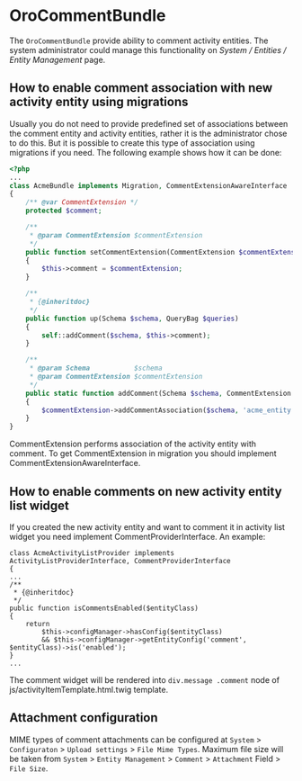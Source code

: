 OroCommentBundle
===================

The `OroCommentBundle` provide ability to comment activity entities. The system administrator could manage this functionality on *System / Entities / Entity Management* page.

How to enable comment association with new activity entity using migrations
---------------------------------------------------------------------------

Usually you do not need to provide predefined set of associations between the comment entity and activity entities, rather it is the administrator chose to do this. But it is possible to create this type of association using migrations if you need. The following example shows how it can be done:

``` php
<?php
...
class AcmeBundle implements Migration, CommentExtensionAwareInterface
{
    /** @var CommentExtension */
    protected $comment;

    /**
     * @param CommentExtension $commentExtension
     */
    public function setCommentExtension(CommentExtension $commentExtension)
    {
        $this->comment = $commentExtension;
    }

    /**
     * {@inheritdoc}
     */
    public function up(Schema $schema, QueryBag $queries)
    {
        self::addComment($schema, $this->comment);
    }

    /**
     * @param Schema           $schema
     * @param CommentExtension $commentExtension
     */
    public static function addComment(Schema $schema, CommentExtension $commentExtension)
    {
        $commentExtension->addCommentAssociation($schema, 'acme_entity');
    }
}
```
CommentExtension performs association of the activity entity with comment. To get CommentExtension in migration you should implement CommentExtensionAwareInterface.

How to enable comments on new activity entity list widget
---------------------------------------------------------

If you created the new activity entity and want to comment it in activity list widget you need implement CommentProviderInterface. An example:

```
class AcmeActivityListProvider implements ActivityListProviderInterface, CommentProviderInterface
{
...
/**
 * {@inheritdoc}
 */
public function isCommentsEnabled($entityClass)
{
    return
        $this->configManager->hasConfig($entityClass)
        && $this->configManager->getEntityConfig('comment', $entityClass)->is('enabled');
}
...
```
The comment widget will be rendered into ```div.message .comment``` node of js/activityItemTemplate.html.twig template.

Attachment configuration
------------------------

MIME types of comment attachments can be configured at `System` > `Configuraton` > `Upload settings` > `File Mime Types`.
Maximum file size will be taken from `System` > `Entity Management` > `Comment` > `Attachment` Field > `File Size`.
